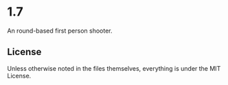 # 1.7

An round-based first person shooter.

## License

Unless otherwise noted in the files themselves, everything is under the MIT License.
